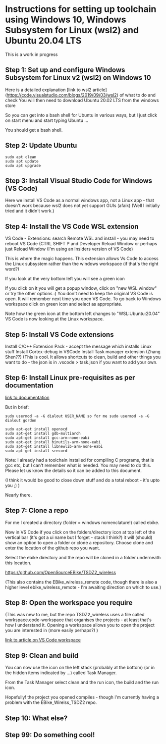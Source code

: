 # Instructions for setting up toolchain using Windows 10, Windows Subsystem for Linux (wsl2) and Ubuntu 20.04 LTS

This is a work in progress

## Step 1: Set up and configure Windows Subsystem for Linux v2 (wsl2) on Windows 10

Here is a detailed explanation [link to wsl2 article] (https://code.visualstudio.com/blogs/2019/09/03/wsl2) of what to do and check
You will then need to download Ubuntu 20.02 LTS from the windows store

So you can get into a bash shell for Ubuntu in various ways, but I just click on start menu and start typing Ubuntu ...

You should get a bash shell.

## Step 2: Update Ubuntu

```
sudo apt clean
sudo apt update
sudo apt upgrade
```

## Step 3: Install Visual Studio Code for Windows (VS Code)

Here we install VS Code as a normal windows app, not a Linux app - that doesn't work because wsl2 does not yet support GUIs (afaik) (Well I initially tried and it didn't work.)

## Step 4: Install the VS Code WSL extension

VS Code - Extensions: search Remote WSL and install - you may need to reboot VS Code (CTRL SHIFT P and Developer Reload Window or perhaps just Reload Window (I'm using an Insiders version of VS Code)

This is where the magic happens. This extension allows Vs Code to access the Linux subsystem rather than the windows workspace (if that's the right word?)

If you look at the very bottom left you will see a green icon


If you click on it you will get a popup window, click on "new WSL window" or try the other options :)
You don't need to keep the original VS Code is open. It will remember next time you open VS Code. To go back to Windows workspace click on green icon and select as appropriate.

Note how the green icon at the bottom left changes to "WSL:Ubuntu:20.04"
VS Code is now looking at the Linux workspace.

## Step 5: Install VS Code extensions

Install C/C++ Extension Pack - accept the message which installs Linux stuff
Install Cortex-debug in VSCode
Install Task manager extension (Zhang Shen??) (This is cool. It allows shortcuts to clean, build and other things you want to do - the json is in .vscode > task.json if you want to add your own.


## Step 6: Install Linux pre-requisites as per documentation

[link to documentation](development-flash_and_debug_firmware.md)

But in brief:

```
sudo usermod -a -G dialout USER_NAME so for me sudo usermod -a -G dialout gordon

sudo apt-get install openocd
sudo apt-get install gdb-multiarch
sudo apt-get install gcc-arm-none-eabi
sudo apt-get install binutils-arm-none-eabi
sudo apt-get install libnewlib-arm-none-eabi
sudo apt-get install srecord

```

Note: I already had a toolchain installed for compiling C programs, that is gcc etc, but I can't remember what is needed. You may need to do this. Please let us know the details so it can be added to this document.

(I think it would be good to close down stuff and do a total reboot - it's upto you ;) )

Nearly there.

## Step 7: Clone a repo

For me I created a directory (folder = windows nomenclature!) called ebike.

Now in VS Code if you click on the folders/directory icon at top left of the vertical bar (it's got a ui name but I forget - stack I think?) it will (should) show an option to open a folder or clone a repository. Choose clone and enter the location of the github repo you want.

Select the ebike directory and the repo will be cloned in a folder underneath this location.

https://github.com/OpenSourceEBike/TSDZ2_wireless

(This also contains the EBike_wireless_remote code, though there is also a higher level ebike_wireless_remote - I'm awaiting direction on which to use.)

## Step 8: Open the workspace you require

(This was new to me, but the repo TSDZ2_wireless uses a file called workspace.code-workspace that organises the projects - at least that's how I understand it. Opening a workspace allows you to open the project you are interested in (more easily perhaps?) )

[link to article on VS Code workspace](https://code.visualstudio.com/docs/editor/workspaces)

## Step 9: Clean and build

You can now use the icon on the left stack (probably at the bottom) (or in the hidden items indicated by ...) called Task Manager.

From the Task Manager select clean and the run icon, the build and the run icon.

Hopefully! the project you opened compiles - though I'm currently having a problem with the EBike_Wirelss_TSDZ2 repo.

## Step 10: What else?

## Step 99: Do something cool!